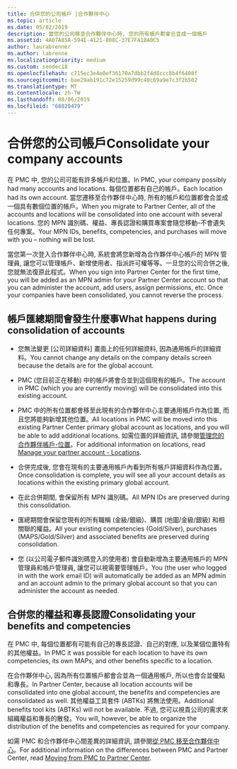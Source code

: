 ```yaml
---
title: 合併您的公司帳戶 |合作夥伴中心
ms.topic: article
ms.date: 05/02/2019
description: 當您的公司移至合作夥伴中心時, 您的所有帳戶都會合並成一個帳戶
ms.assetid: 4A07A85A-594E-4121-808C-37E7FA18A0C5
author: laurabrenner
ms.author: labrenne
ms.localizationpriority: medium
ms.custom: seodec18
ms.openlocfilehash: c715ec3e4e0ef36170a7dbb2f4d8ccc8b4f6408f
ms.sourcegitcommit: bae29ab191c72e15259d99c40c69a9e7c3f2b502
ms.translationtype: MT
ms.contentlocale: zh-TW
ms.lasthandoff: 08/06/2019
ms.locfileid: "68820479"
---
```

# <a name="consolidate-your-company-accounts"></a><span data-ttu-id="00873-103">合併您的公司帳戶</span><span class="sxs-lookup"><span data-stu-id="00873-103">Consolidate your company accounts</span></span>

<span data-ttu-id="00873-104">在 PMC 中, 您的公司可能有許多帳戶和位置。</span><span class="sxs-lookup"><span data-stu-id="00873-104">In PMC, your company possibly had many accounts and locations.</span></span> <span data-ttu-id="00873-105">每個位置都有自己的帳戶。</span><span class="sxs-lookup"><span data-stu-id="00873-105">Each location had its own account.</span></span> <span data-ttu-id="00873-106">當您遷移至合作夥伴中心時, 所有的帳戶和位置都會合並成一個具有數個位置的帳戶。</span><span class="sxs-lookup"><span data-stu-id="00873-106">When you migrate to Partner Center, all of the accounts and locations will be consolidated into one account with several locations.</span></span> <span data-ttu-id="00873-107">您的 MPN 識別碼、權益、專長認證和購買專案會隨您移動–不會遺失任何專案。</span><span class="sxs-lookup"><span data-stu-id="00873-107">Your MPN IDs, benefits, competencies, and purchases will move with you – nothing will be lost.</span></span> 

<span data-ttu-id="00873-108">當您第一次登入合作夥伴中心時, 系統會將您新增為合作夥伴中心帳戶的 MPN 管理員, 讓您可以管理帳戶、新增使用者、指派許可權等等。一旦您的公司合併之後, 您就無法復原此程式。</span><span class="sxs-lookup"><span data-stu-id="00873-108">When you sign into Partner Center for the first time, you will be added as an MPN admin for your Partner Center account so that you can administer the account, add users, assign permissions, etc. Once your companies have been consolidated, you cannot reverse the process.</span></span>

## <a name="what-happens-during-consolidation-of-accounts"></a><span data-ttu-id="00873-109">帳戶匯總期間會發生什麼事</span><span class="sxs-lookup"><span data-stu-id="00873-109">What happens during consolidation of accounts</span></span>

- <span data-ttu-id="00873-110">您無法變更 [公司詳細資料] 畫面上的任何詳細資料, 因為通用帳戶的詳細資料。</span><span class="sxs-lookup"><span data-stu-id="00873-110">You cannot change any details on the company details screen because the details are for the global account.</span></span> 

- <span data-ttu-id="00873-111">PMC (您目前正在移動) 中的帳戶將會合並到這個現有的帳戶。</span><span class="sxs-lookup"><span data-stu-id="00873-111">The account in PMC (which you are currently moving) will be consolidated into this existing account.</span></span> 

- <span data-ttu-id="00873-112">PMC 中的所有位置都會移至此現有的合作夥伴中心主要通用帳戶作為位置, 而且您將能夠新增其他位置。</span><span class="sxs-lookup"><span data-stu-id="00873-112">All locations in PMC will be moved into this existing Partner Center primary global account as locations, and you will be able to add additional locations.</span></span> <span data-ttu-id="00873-113">如需位置的詳細資訊, 請參閱[管理您的合作夥伴帳戶-位置](manage-locations.md)。</span><span class="sxs-lookup"><span data-stu-id="00873-113">For additional information on locations, read  [Manage your partner account - Locations](manage-locations.md).</span></span>

- <span data-ttu-id="00873-114">合併完成後, 您會在現有的主要通用帳戶內看到所有帳戶詳細資料作為位置。</span><span class="sxs-lookup"><span data-stu-id="00873-114">Once consolidation is complete, you will see all your account details as locations within the existing primary global account.</span></span>

- <span data-ttu-id="00873-115">在此合併期間, 會保留所有 MPN 識別碼。</span><span class="sxs-lookup"><span data-stu-id="00873-115">All MPN IDs are preserved during this consolidation.</span></span>

- <span data-ttu-id="00873-116">匯總期間會保留您現有的所有職稱 (金級/銀級)、購買 (地圖/金級/銀級) 和相關聯的權益。</span><span class="sxs-lookup"><span data-stu-id="00873-116">All your existing competencies (Gold/Silver), purchases (MAPS/Gold/Silver) and associated benefits are preserved during consolidation.</span></span>

- <span data-ttu-id="00873-117">您 (以公司電子郵件識別碼登入的使用者) 會自動新增為主要通用帳戶的 MPN 管理員和帳戶管理員, 讓您可以視需要管理帳戶。</span><span class="sxs-lookup"><span data-stu-id="00873-117">You (the user who logged in with the work email ID) will automatically be added as an MPN admin and an account admin to the primary global account so that you can administer the account as needed.</span></span> 


## <a name="consolidating-your-benefits-and-competencies"></a><span data-ttu-id="00873-118">合併您的權益和專長認證</span><span class="sxs-lookup"><span data-stu-id="00873-118">Consolidating your benefits and competencies</span></span>

<span data-ttu-id="00873-119">在 PMC 中, 每個位置都有可能有自己的專長認證、自己的對應, 以及某個位置特有的其他權益。</span><span class="sxs-lookup"><span data-stu-id="00873-119">In PMC it was possible for each location to have its own competencies, its own MAPs, and other benefits specific to a location.</span></span>

<span data-ttu-id="00873-120">在合作夥伴中心, 因為所有位置帳戶都會合並為一個通用帳戶, 所以也會合並優點和專長。</span><span class="sxs-lookup"><span data-stu-id="00873-120">In Partner Center, because all location accounts will be consolidated into one global account, the benefits and competencies are consolidated as well.</span></span> <span data-ttu-id="00873-121">其他權益工具套件 (ABTKs) 將無法使用。</span><span class="sxs-lookup"><span data-stu-id="00873-121">Additional benefits tool kits (ABTKs) will not be available.</span></span> <span data-ttu-id="00873-122">不過, 您可以視貴公司的需求來組織權益和專長的散發。</span><span class="sxs-lookup"><span data-stu-id="00873-122">You will, however, be able to organize the distribution of the benefits and competencies as required for your company.</span></span>

<span data-ttu-id="00873-123">如需 PMC 和合作夥伴中心間差異的詳細資訊, 請參閱[從 PMC 移至合作夥伴中心](guide-to-migration.md)。</span><span class="sxs-lookup"><span data-stu-id="00873-123">For additional information on the differences between PMC and Partner Center, read [Moving from PMC to Partner Center](guide-to-migration.md).</span></span>
